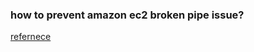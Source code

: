 
### how to prevent amazon ec2 broken pipe issue?
[refernece](http://askubuntu.com/questions/127369/how-to-prevent-write-failed-broken-pipe-on-ssh-connection)

